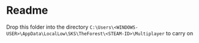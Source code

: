 # Readme

Drop this folder into the directory `C:\Users\<WINDOWS-USER>\AppData\LocalLow\SKS\TheForest\<STEAM-ID>\Multiplayer` to carry on